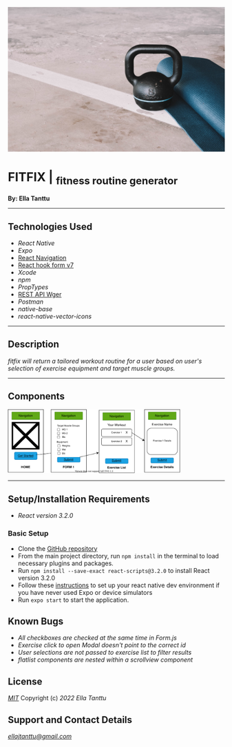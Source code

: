 <img title="exercise equipment" src="img/exercise_equipment.jpg" width="600px">

# FITFIX | <sub>fitness routine generator</sub>

**By: Ella Tanttu**

---

## **Technologies Used**

- _React Native_
- _Expo_
- [React Navigation](https://reactnavigation.org/)
- [React hook form v7](https://react-hook-form.com/get-started)
- _Xcode_
- _npm_
- _PropTypes_
- [REST API Wger](https://wger.de/en/software/api)
- _Postman_
- _native-base_
- _react-native-vector-icons_

---

## **Description**

_fitfix will return a tailored workout routine for a user based on user's selection of exercise equipment and target muscle groups._

---

## **Components**

<img title="component diagram" src="img/fitfixComponents_v2.svg" width="400px">

---

## **Setup/Installation Requirements**

- _React version 3.2.0_

### Basic Setup

- Clone the [GitHub repository](https://github.com/ellajtanttu/fitFix)
- From the main project directory, run `npm install` in the terminal to load necessary plugins and packages.
- Run `npm install --save-exact react-scripts@3.2.0` to install React version 3.2.0
- Follow these [instructions](https://reactnative.dev/docs/environment-setup) to set up your react native dev environment if you have never used Expo or device simulators
- Run `expo start` to start the application.

## **Known Bugs**

- _All checkboxes are checked at the same time in Form.js_
- _Exercise click to open Modal doesn't point to the correct id_
- _User selections are not passed to exercise list to filter results_
- _flatlist components are nested within a scrollview component_

## **License**

_[MIT](https://opensource.org/licenses/MIT)_
Copyright (c) _2022 Ella Tanttu_

## **Support and Contact Details**

_[ellajtanttu@gmail.com](mailto:ellajtanttu@gmail.com)_
